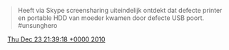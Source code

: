 > Heeft via Skype screensharing uiteindelijk ontdekt dat defecte printer en portable HDD van moeder kwamen door defecte USB poort\. \#unsunghero

<img src="../../media/tweet.ico" width="12" /> [Thu Dec 23 21:39:18 +0000 2010](https://twitter.com/DromerDenker/status/18058087017480192)